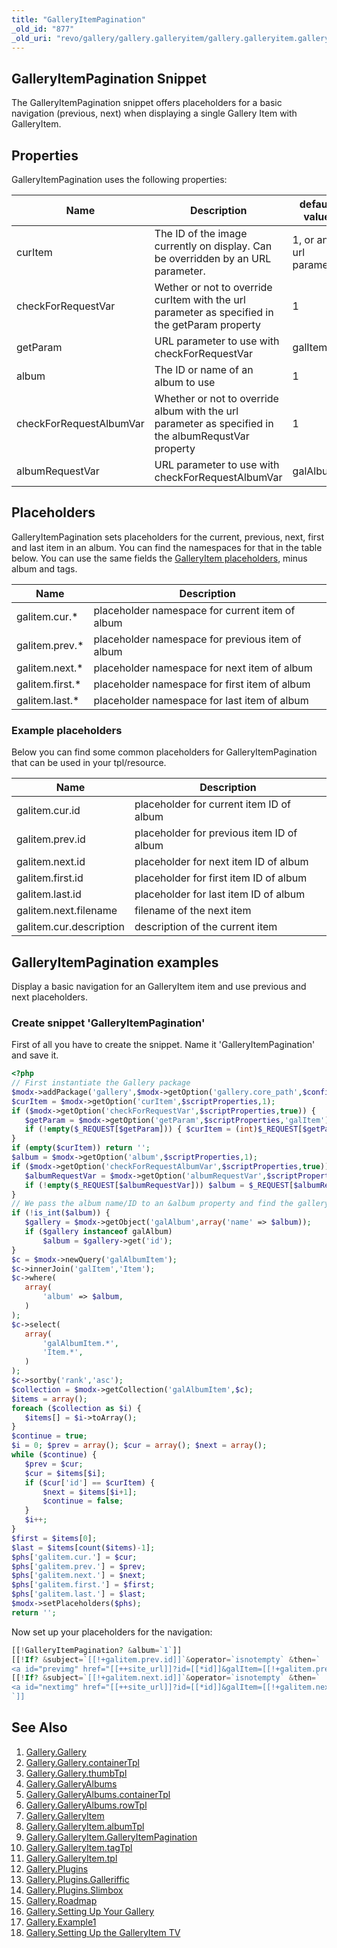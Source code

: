 ```yaml
---
title: "GalleryItemPagination"
_old_id: "877"
_old_uri: "revo/gallery/gallery.galleryitem/gallery.galleryitem.galleryitempagination"
---
```


## GalleryItemPagination Snippet

 The GalleryItemPagination snippet offers placeholders for a basic navigation (previous, next) when displaying a single Gallery Item with GalleryItem.

## Properties

 GalleryItemPagination uses the following properties:

 | Name                    | Description                                                                                         | default value          |
 | ----------------------- | --------------------------------------------------------------------------------------------------- | ---------------------- |
 | curItem                 | The ID of the image currently on display. Can be overridden by an URL parameter.                    | 1, or an url parameter |
 | checkForRequestVar      | Wether or not to override curItem with the url parameter as specified in the getParam property      | 1                      |
 | getParam                | URL parameter to use with checkForRequestVar                                                        | galItem                |
 | album                   | The ID or name of an album to use                                                                   | 1                      |
 | checkForRequestAlbumVar | Whether or not to override album with the url parameter as specified in the albumRequstVar property | 1                      |
 | albumRequestVar         | URL parameter to use with checkForRequestAlbumVar                                                   | galAlbum               |

## Placeholders

 GalleryItemPagination sets placeholders for the current, previous, next, first and last item in an album. You can find the namespaces for that in the table below. You can use the same fields the [GalleryItem placeholders](display/ADDON/Gallery.GalleryItem#Gallery.GalleryItem-DefaultPlaceholders), minus album and tags.

 | Name             | Description                                      |
 | ---------------- | ------------------------------------------------ |
 | galitem.cur.\*   | placeholder namespace for current item of album  |
 | galitem.prev.\*  | placeholder namespace for previous item of album |
 | galitem.next.\*  | placeholder namespace for next item of album     |
 | galitem.first.\* | placeholder namespace for first item of album    |
 | galitem.last.\*  | placeholder namespace for last item of album     |

### Example placeholders

 Below you can find some common placeholders for GalleryItemPagination that can be used in your tpl/resource.

 | Name                    | Description                               |
 | ----------------------- | ----------------------------------------- |
 | galitem.cur.id          | placeholder for current item ID of album  |
 | galitem.prev.id         | placeholder for previous item ID of album |
 | galitem.next.id         | placeholder for next item ID of album     |
 | galitem.first.id        | placeholder for first item ID of album    |
 | galitem.last.id         | placeholder for last item ID of album     |
 | galitem.next.filename   | filename of the next item                 |
 | galitem.cur.description | description of the current item           |

## GalleryItemPagination examples

 Display a basic navigation for an GalleryItem item and use previous and next placeholders.

### Create snippet 'GalleryItemPagination'

 First of all you have to create the snippet. Name it 'GalleryItemPagination' and save it.

 ``` php 
<?php
// First instantiate the Gallery package
$modx->addPackage('gallery',$modx->getOption('gallery.core_path',$config,$modx->getOption('core_path').'components/gallery/').'model/');
$curItem = $modx->getOption('curItem',$scriptProperties,1);
if ($modx->getOption('checkForRequestVar',$scriptProperties,true)) {
    $getParam = $modx->getOption('getParam',$scriptProperties,'galItem');
    if (!empty($_REQUEST[$getParam])) { $curItem = (int)$_REQUEST[$getParam]; }
}
if (empty($curItem)) return '';
$album = $modx->getOption('album',$scriptProperties,1);
if ($modx->getOption('checkForRequestAlbumVar',$scriptProperties,true)) {
    $albumRequestVar = $modx->getOption('albumRequestVar',$scriptProperties,'galAlbum');
    if (!empty($_REQUEST[$albumRequestVar])) $album = $_REQUEST[$albumRequestVar];
}
// We pass the album name/ID to an &album property and find the gallery object
if (!is_int($album)) {
    $gallery = $modx->getObject('galAlbum',array('name' => $album));
    if ($gallery instanceof galAlbum)
        $album = $gallery->get('id');
}
$c = $modx->newQuery('galAlbumItem');
$c->innerJoin('galItem','Item');
$c->where(
    array(
        'album' => $album,
    )
);
$c->select(
    array(
        'galAlbumItem.*',
        'Item.*',
    )
);
$c->sortby('rank','asc');
$collection = $modx->getCollection('galAlbumItem',$c);
$items = array();
foreach ($collection as $i) {
    $items[] = $i->toArray();
}
$continue = true;
$i = 0; $prev = array(); $cur = array(); $next = array();
while ($continue) {
    $prev = $cur;
    $cur = $items[$i];
    if ($cur['id'] == $curItem) {
        $next = $items[$i+1];
        $continue = false;
    }
    $i++;
}
$first = $items[0];
$last = $items[count($items)-1];
$phs['galitem.cur.'] = $cur;
$phs['galitem.prev.'] = $prev;
$phs['galitem.next.'] = $next;
$phs['galitem.first.'] = $first;
$phs['galitem.last.'] = $last;
$modx->setPlaceholders($phs);
return '';
```

 Now set up your placeholders for the navigation:

 ``` php 
[[!GalleryItemPagination? &album=`1`]]
[[!If? &subject=`[[!+galitem.prev.id]]`&operator=`isnotempty` &then=`
<a id="previmg" href="[[++site_url]]?id=[[*id]]&galItem=[[!+galitem.prev.id]]&galAlbum=1&galTag=">previous image</a>`]]
[[!If? &subject=`[[!+galitem.next.id]]`&operator=`isnotempty` &then=`
<a id="nextimg" href="[[++site_url]]?id=[[*id]]&galItem=[[!+galitem.next.id]]&galAlbum=1&galTag=">next image</a>`]]
`]]
```

## See Also

1. [Gallery.Gallery](/extras/revo/gallery/gallery.gallery)
  1. [Gallery.Gallery.containerTpl](/extras/revo/gallery/gallery.gallery/gallery.gallery.containertpl)
  2. [Gallery.Gallery.thumbTpl](/extras/revo/gallery/gallery.gallery/gallery.gallery.thumbtpl)
2. [Gallery.GalleryAlbums](/extras/revo/gallery/gallery.galleryalbums)
  1. [Gallery.GalleryAlbums.containerTpl](/extras/revo/gallery/gallery.galleryalbums/gallery.galleryalbums.containertpl)
  2. [Gallery.GalleryAlbums.rowTpl](/extras/revo/gallery/gallery.galleryalbums/gallery.galleryalbums.rowtpl)
3. [Gallery.GalleryItem](/extras/revo/gallery/gallery.galleryitem)
  1. [Gallery.GalleryItem.albumTpl](/extras/revo/gallery/gallery.galleryitem/gallery.galleryitem.albumtpl)
  2. [Gallery.GalleryItem.GalleryItemPagination](/extras/revo/gallery/gallery.galleryitem/gallery.galleryitem.galleryitempagination)
  3. [Gallery.GalleryItem.tagTpl](/extras/revo/gallery/gallery.galleryitem/gallery.galleryitem.tagtpl)
  4. [Gallery.GalleryItem.tpl](/extras/revo/gallery/gallery.galleryitem/gallery.galleryitem.tpl)
4. [Gallery.Plugins](/extras/revo/gallery/gallery.plugins)
  1. [Gallery.Plugins.Galleriffic](/extras/revo/gallery/gallery.plugins/gallery.plugins.galleriffic)
  2. [Gallery.Plugins.Slimbox](/extras/revo/gallery/gallery.plugins/gallery.plugins.slimbox)
5. [Gallery.Roadmap](/extras/revo/gallery/gallery.roadmap)
6. [Gallery.Setting Up Your Gallery](/extras/revo/gallery/gallery.setting-up-your-gallery)
7. [Gallery.Example1](/extras/revo/gallery/gallery.example1)
8. [Gallery.Setting Up the GalleryItem TV](/extras/revo/gallery/gallery.setting-up-the-galleryitem-tv)